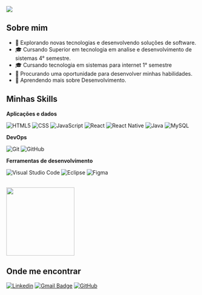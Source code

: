 ![](https://komarev.com/ghpvc/?username=Genesses12&color=006bed)

## Sobre mim

- 🤔 Explorando novas tecnologias e desenvolvendo soluções de software.
- 🎓 Cursando Superior em tecnologia em analise e desenvolvimento de sistemas 4° semestre.
- 🎓 Cursando tecnologia em sistemas para internet 1° semestre
- 💼 Procurando uma oportunidade para desenvolver minhas habilidades.
- 🌱 Aprendendo mais sobre Desenvolvimento.

## Minhas Skills

**Aplicações e dados**

![HTML5](https://img.shields.io/badge/-HTML5-333333?style=flat&logo=HTML5)
![CSS](https://img.shields.io/badge/-CSS-333333?style=flat&logo=CSS3&logoColor=1572B6)
![JavaScript](https://img.shields.io/badge/-JavaScript-333333?style=flat&logo=javascript)
![React](https://img.shields.io/badge/-React-333333?style=flat&logo=react)
![React Native](https://img.shields.io/badge/-React%20Native-333333?style=flat&logo=react)
![Java](https://img.shields.io/badge/-Java-333333?style=flat&logo=Java&logoColor=007396)
![MySQL](https://img.shields.io/badge/-MySQL-333333?style=flat&logo=mysql)

**DevOps**

![Git](https://img.shields.io/badge/-Git-333333?style=flat&logo=git)
![GitHub](https://img.shields.io/badge/-GitHub-333333?style=flat&logo=github)

**Ferramentas de desenvolvimento**

![Visual Studio Code](https://img.shields.io/badge/-Visual%20Studio%20Code-333333?style=flat&logo=visual-studio-code&logoColor=007ACC)
![Eclipse](https://img.shields.io/badge/-Eclipse-333333?style=flat&logo=eclipse-ide&logoColor=2C2255)
![Figma](https://img.shields.io/badge/-Figma-333333?style=flat&logo=figma&logoColor=007ACC)


<br/>

<a href="https://github.com/Genesses12" title="Perfil do Genesses">
  <img height="180em" src="https://github-readme-stats.vercel.app/api?username=Genesses12&theme=dracula&show_icons=true" />
</a>

## Onde me encontrar

[![Linkedin](https://img.shields.io/badge/-Genesses-blue?style=flat-square&logo=Linkedin&logoColor=white&link=LINK-DO-SEU-LINKEDIN)](https://www.linkedin.com/in/genessesfernandes/)
[![Gmail Badge](https://img.shields.io/badge/-genesses12@gmail.com-006bed?style=flat-square&logo=Gmail&logoColor=white&link=mailto:SEU-EMAIL)](genesses12@gmail.com)
[![GitHub](https://img.shields.io/github/followers/Genesses12?label=follow&style=social)](https://github.com/Genesses12)

